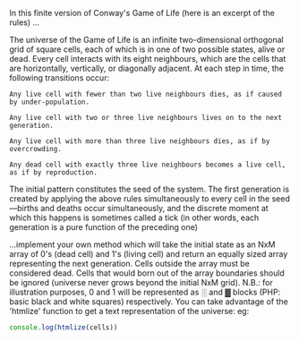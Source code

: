 In this finite version of Conway's Game of Life (here is an excerpt of the rules) ...

The universe of the Game of Life is an infinite two-dimensional orthogonal grid of square cells, each of which is in one of two possible states, alive or dead. Every cell interacts with its eight neighbours, which are the cells that are horizontally, vertically, or diagonally adjacent. At each step in time, the following transitions occur:

    Any live cell with fewer than two live neighbours dies, as if caused by under-population.

    Any live cell with two or three live neighbours lives on to the next generation.

    Any live cell with more than three live neighbours dies, as if by overcrowding.

    Any dead cell with exactly three live neighbours becomes a live cell, as if by reproduction.

The initial pattern constitutes the seed of the system. The first generation is created by applying the above rules simultaneously to every cell in the seed—births and deaths occur simultaneously, and the discrete moment at which this happens is sometimes called a tick (in other words, each generation is a pure function of the preceding one)

...implement your own method which will take the initial state as an NxM array of 0's (dead cell) and 1's (living cell) and return an equally sized array representing the next generation. Cells outside the array must be considered dead. Cells that would born out of the array boundaries should be ignored (universe never grows beyond the initial NxM grid).
N.B.: for illustration purposes, 0 and 1 will be represented as ░ and ▓ blocks (PHP: basic black and white squares) respectively. You can take advantage of the 'htmlize' function to get a text representation of the universe:
eg:

```javascript
console.log(htmlize(cells))
```
